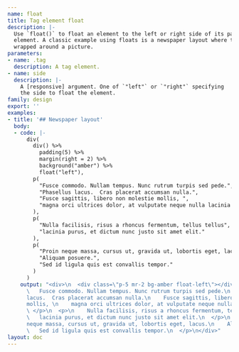 ```yaml
---
name: float
title: Tag element float
description: |-
  Use `float()` to float an element to the left or right side of its parent
  element. A classic example using floats is a newspaper layout where text is
  wrapped around a picture.
parameters:
- name: .tag
  description: A tag element.
- name: side
  description: |-
    A [responsive] argument. One of `"left"` or `"right"` specifying
    the side to float the element.
family: design
export: ''
examples:
- title: '## Newspaper layout'
  body:
  - code: |-
      div(
        div() %>%
          padding(5) %>%
          margin(right = 2) %>%
          background("amber") %>%
          float("left"),
        p(
          "Fusce commodo. Nullam tempus. Nunc rutrum turpis sed pede.",
          "Phasellus lacus.  Cras placerat accumsan nulla.",
          "Fusce sagittis, libero non molestie mollis, ",
          "magna orci ultrices dolor, at vulputate neque nulla lacinia eros."
        ),
        p(
          "Nulla facilisis, risus a rhoncus fermentum, tellus tellus",
          "lacinia purus, et dictum nunc justo sit amet elit."
        ),
        p(
          "Proin neque massa, cursus ut, gravida ut, lobortis eget, lacus.",
          "Aliquam posuere.",
          "Sed id ligula quis est convallis tempor."
        )
      )
    output: "<div>\n  <div class=\"p-5 mr-2 bg-amber float-left\"></div>\n  <p>\n
      \   Fusce commodo. Nullam tempus. Nunc rutrum turpis sed pede.\n    Phasellus
      lacus.  Cras placerat accumsan nulla.\n    Fusce sagittis, libero non molestie
      mollis, \n    magna orci ultrices dolor, at vulputate neque nulla lacinia eros.\n
      \ </p>\n  <p>\n    Nulla facilisis, risus a rhoncus fermentum, tellus tellus\n
      \   lacinia purus, et dictum nunc justo sit amet elit.\n  </p>\n  <p>\n    Proin
      neque massa, cursus ut, gravida ut, lobortis eget, lacus.\n    Aliquam posuere.\n
      \   Sed id ligula quis est convallis tempor.\n  </p>\n</div>"
layout: doc
---
```

